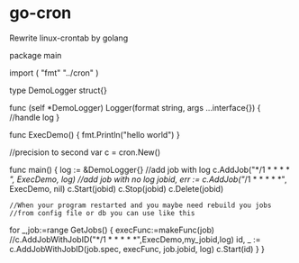 # go-cron
Rewrite linux-crontab by golang


package main

import (
	"fmt"
	"../cron"
)

type DemoLogger struct{}

func (self *DemoLogger) Logger(format string, args ...interface{}) {
	//handle log
}

func ExecDemo() {
	fmt.Println("hello world")
}

//precision to second
var c = cron.New()

func main() {
	log := &DemoLogger{}
	//add job with log
	c.AddJob("*/1 * * * * *", ExecDemo, log)
	//add job with no log
	jobid, err := c.AddJob("*/1 * * * * *", ExecDemo, nil)
	c.Start(jobid)
	c.Stop(jobid)
	c.Delete(jobid)

	//When your program restarted and you maybe need rebuild you jobs
	//from config file or db you can use like this
  for _,job:=range GetJobs() {
     	execFunc:=makeFunc(job)
     	//c.AddJobWithJobID("*/1 * * * * *",ExecDemo,my_jobid,log)
	     id, _ := c.AddJobWithJobID(job.spec, execFunc, job.jobid, log)
	     c.Start(id)
  }
}
